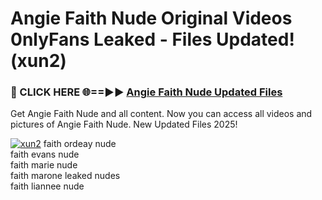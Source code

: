 # Angie Faith Nude Original Videos 0nlyFans Leaked - Files Updated! (xun2)

<h3>🔴 CLICK HERE 🌐==►► <a href="https://tinyurl.com/4mcuefdz" rel="nofollow">Angie Faith Nude Updated Files</a></h3>

Get Angie Faith Nude and all content. Now you can access all videos and pictures of Angie Faith Nude. New Updated Files 2025!

[![xun2](https://i.imgur.com/StAQSOY.gif)](https://tinyurl.com/4mcuefdz)
faith ordeay nude<br>
faith evans nude<br>
faith marie nude<br>
faith marone leaked nudes<br>
faith liannee nude